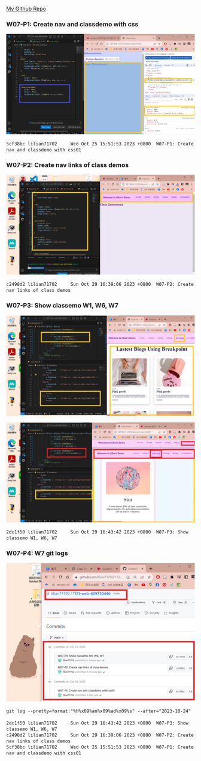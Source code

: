 [My Github Repo](https://github.com/lilian71702/1121-web-409730446)

### W07-P1: Create nav and classdemo with css
 
![](w07-p1.png)
 
```
5cf38bc lilian71702     Wed Oct 25 15:51:53 2023 +0800  W07-P1: Create nav and classdemo with css01
```

### W07-P2: Create nav links of class demos
 
![](w07-p2.png)
 
```
c2498d2 lilian71702     Sun Oct 29 16:39:06 2023 +0800  W07-P2: Create nav links of class demos
```
### W07-P3: Show classemo W1, W6, W7
 
![](w07-p3.1.png)
 
![](w07-p3.2.png)
 
```
2dc1f50 lilian71702     Sun Oct 29 16:43:42 2023 +0800  W07-P3: Show classemo W1, W6, W7
```

### W07-P4: W7 git logs
 
![](w07-p4.png)
 
```
git log --pretty=format:"%h%x09%an%x09%ad%x09%s" --after="2023-10-24"
 
2dc1f50 lilian71702     Sun Oct 29 16:43:42 2023 +0800  W07-P3: Show classemo W1, W6, W7
c2498d2 lilian71702     Sun Oct 29 16:39:06 2023 +0800  W07-P2: Create nav links of class demos
5cf38bc lilian71702     Wed Oct 25 15:51:53 2023 +0800  W07-P1: Create nav and classdemo with css01
 
```